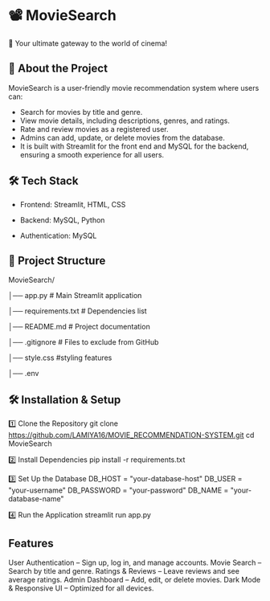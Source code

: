 
# 📽️ MovieSearch 
🚀 Your ultimate gateway to the world of cinema!

## 📌 About the Project 
MovieSearch is a user-friendly movie recommendation system where users can:

- Search for movies by title and genre.
- View movie details, including descriptions, genres, and ratings.
- Rate and review movies as a registered user.
- Admins can add, update, or delete movies from the database.
- It is built with Streamlit for the front end and MySQL for the backend, ensuring a smooth experience for all users.

## 🛠️ Tech Stack
- Frontend: Streamlit, HTML, CSS

- Backend: MySQL, Python

- Authentication: MySQL

## 📂 Project Structure 
MovieSearch/


│── app.py           # Main Streamlit application


│── requirements.txt # Dependencies list


│── README.md        # Project documentation 


│── .gitignore       # Files to exclude from GitHub


│── style.css        #styling features


│── .env

## 🛠️ Installation & Setup 
1️⃣ Clone the Repository 
git clone https://github.com/LAMIYA16/MOVIE_RECOMMENDATION-SYSTEM.git
cd MovieSearch

2️⃣ Install Dependencies 
pip install -r requirements.txt

3️⃣ Set Up the Database
 DB_HOST = "your-database-host" 
 DB_USER = "your-username" 
 DB_PASSWORD = "your-password" 
 DB_NAME = "your-database-name"

4️⃣ Run the Application 
streamlit run app.py


## Features

User Authentication – Sign up, log in, and manage accounts.
Movie Search – Search by title and genre.
Ratings & Reviews – Leave reviews and see average ratings.
Admin Dashboard – Add, edit, or delete movies.
Dark Mode & Responsive UI – Optimized for all devices.


